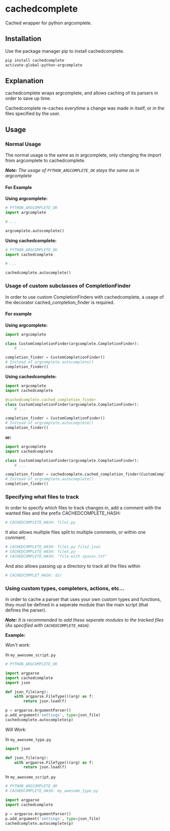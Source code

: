 
# cachedcomplete

Cached wrapper for python argcomplete.

## Installation

Use the package manager pip to install cachedcomplete.

```bash
pip install cachedcomplete
activate-global-python-argcomplete
```

## Explanation

cachedcomplete wraps argcomplete, and allows caching of its parsers
in order to save up time.

Cachedcomplete re-caches everytime a change was made in itself,
or in the files specified by the user.

## Usage

### Normal Usage

The normal usage is the same as in argcomplete, only changing the import from argcomplete to cachedcomplete.

_**Note:** The usage of `PYTHON_ARGCOMPLETE_OK` stays the same as in argcomplete_

#### For Example

**Using argcomplete:**

```python
# PYTHON_ARGCOMPLETE_OK
import argcomplete

# ...

argcomplete.autocomplete()
```

**Using cachedcomplete:**

```python
# PYTHON_ARGCOMPLETE_OK
import cachedcomplete

# ...

cachedcomplete.autocomplete()
```

### Usage of custom subclasses of CompletionFinder

In order to use custom CompletionFinders with cachedcomplete,
a usage of the decorator cached_completion_finder is required.

#### For example

**Using argcomplete:**

```python
import argcomplete

class CustomCompletionFinder(argcomplete.CompletionFinder):
    # ...

completion_finder = CustomCompletionFinder()
# Instead of argcomplete.autocomplete()
completion_finder()
```

**Using cachedcomplete:**

```python
import argcomplete
import cachedcomplete

@cachedcomplete.cached_completion_finder
class CustomCompletionFinder(argcomplete.CompletionFinder):
    # ...

completion_finder = CustomCompletionFinder()
# Instead of argcomplete.autocomplete()
completion_finder()
```

**or:**

```python
import argcomplete
import cachedcomplete

class CustomCompletionFinder(argcomplete.CompletionFinder):
    # ...

completion_finder = cachedcomplete.cached_completion_finder(CustomCompletionFinder)()
# Instead of argcomplete.autocomplete()
completion_finder()
```

### Specifying what files to track

In order to specify which files to track changes in,
add a comment with the wanted files and the prefix CACHEDCOMPLETE_HASH:

```python
# CACHEDCOMPLETE_HASH: file1.py
```

It also allows multiple files split to multiple comments, or within one comment.

```python
# CACHEDCOMPLETE_HASH: file1.py file2.json
# CACHEDCOMPLETE_HASH: file3.py
# CACHEDCOMPLETE_HASH: "file with spaces.txt"
```

And also allows passing up a directory to track all the files within

```python
# CACHEDCOMPLET_HASH: dir
```

### Using custom types, completers, actions, etc...

In order to cache a parser that uses your own custom types and functions,
they must be defined in a seperate module than the main script (that defines the parser).

_**Note:** It is recommended to add these seperate modules to the tracked files (As specified with `CACHEDCOMPLETE_HASH`)._

**Example:**

*Won't work:*

In `my_awesome_script.py`

```python
# PYTHON_ARGCOMPLETE_OK

import argparse
import cachedcomplete
import json

def json_file(arg):
    with argparse.FileType()(arg) as f:
        return json.load(f)

p = argparse.ArgumentParser()
p.add_argument('settings', type=json_file)
cachedcomplete.autocomplete(p)
```

*Will Work:*

In `my_awesome_type.py`

```python
import json

def json_file(arg):
    with argparse.FileType()(arg) as f:
        return json.load(f)
```

In `my_awesome_script.py`

```python
# PYTHON_ARGCOMPLETE_OK
# CACHEDCOMPLETE_HASH: my_awesome_type.py

import argparse
import cachedcomplete

p = argparse.ArgumentParser()
p.add_argument('settings', type=json_file)
cachedcomplete.autocomplete(p)
```
